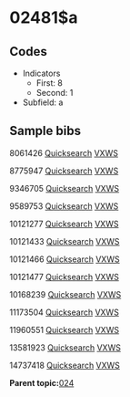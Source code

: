 # 02481$a

## Codes

-   Indicators
    -   First: 8
    -   Second: 1
-   Subfield: a

## Sample bibs

8061426 [Quicksearch](https://search.library.yale.edu/catalog/8061426) [VXWS](http://prodorbis.library.yale.edu:7014/vxws/GetHoldingsService?bibId=8061426)

8775947 [Quicksearch](https://search.library.yale.edu/catalog/8775947) [VXWS](http://prodorbis.library.yale.edu:7014/vxws/GetHoldingsService?bibId=8775947)

9346705 [Quicksearch](https://search.library.yale.edu/catalog/9346705) [VXWS](http://prodorbis.library.yale.edu:7014/vxws/GetHoldingsService?bibId=9346705)

9589753 [Quicksearch](https://search.library.yale.edu/catalog/9589753) [VXWS](http://prodorbis.library.yale.edu:7014/vxws/GetHoldingsService?bibId=9589753)

10121277 [Quicksearch](https://search.library.yale.edu/catalog/10121277) [VXWS](http://prodorbis.library.yale.edu:7014/vxws/GetHoldingsService?bibId=10121277)

10121433 [Quicksearch](https://search.library.yale.edu/catalog/10121433) [VXWS](http://prodorbis.library.yale.edu:7014/vxws/GetHoldingsService?bibId=10121433)

10121466 [Quicksearch](https://search.library.yale.edu/catalog/10121466) [VXWS](http://prodorbis.library.yale.edu:7014/vxws/GetHoldingsService?bibId=10121466)

10121477 [Quicksearch](https://search.library.yale.edu/catalog/10121477) [VXWS](http://prodorbis.library.yale.edu:7014/vxws/GetHoldingsService?bibId=10121477)

10168239 [Quicksearch](https://search.library.yale.edu/catalog/10168239) [VXWS](http://prodorbis.library.yale.edu:7014/vxws/GetHoldingsService?bibId=10168239)

11173504 [Quicksearch](https://search.library.yale.edu/catalog/11173504) [VXWS](http://prodorbis.library.yale.edu:7014/vxws/GetHoldingsService?bibId=11173504)

11960551 [Quicksearch](https://search.library.yale.edu/catalog/11960551) [VXWS](http://prodorbis.library.yale.edu:7014/vxws/GetHoldingsService?bibId=11960551)

13581923 [Quicksearch](https://search.library.yale.edu/catalog/13581923) [VXWS](http://prodorbis.library.yale.edu:7014/vxws/GetHoldingsService?bibId=13581923)

14737418 [Quicksearch](https://search.library.yale.edu/catalog/14737418) [VXWS](http://prodorbis.library.yale.edu:7014/vxws/GetHoldingsService?bibId=14737418)

**Parent topic:**[024](../../tags/024/024.md)

